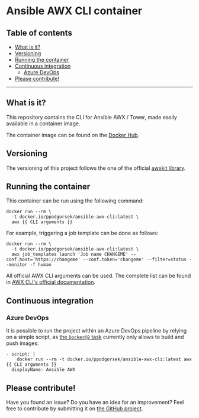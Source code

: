 # Ansible AWX CLI container

## Table of contents

- [What is it?](#what-is-it)
- [Versioning](#versioning)
- [Running the container](#running-the-container)
- [Continuous integration](#continuous-integration)
  - [Azure DevOps](#azure-devops)
- [Please contribute!](#please-contribute)

---

<a name="what-is-it"></a>

## What is it?

This repository contains the CLI for Ansible AWX / Tower, made easily available in a container image.

The container image can be found on the [Docker Hub](https://hub.docker.com/r/ppodgorsek/ansible-awx-cli).

<a name="versioning"></a>

## Versioning

The versioning of this project follows the one of the official [awxkit library](https://pypi.org/project/awxkit/).

<a name="running-the-container"></a>

## Running the container

This container can be run using the following command:

    docker run --rm \
      -t docker.io/ppodgorsek/ansible-awx-cli:latest \
      awx {{ CLI arguments }}

For example, triggering a job template can be done as follows:

    docker run --rm \
      -t docker.io/ppodgorsek/ansible-awx-cli:latest \
      awx job_templates launch 'Job name CHANGEME' --conf.host='https://changeme' --conf.token='changeme' --filter=status --monitor -f human

All official AWX CLI arguments can be used. The complete list can be found in [AWX CLI's official documentation](https://docs.ansible.com/ansible-tower/latest/html/towercli/reference.html).

<a name="continuous-integration"></a>

## Continuous integration

<a name="azure-devops"></a>

### Azure DevOps

It is possible to run the project within an Azure DevOps pipeline by relying on a simple script, as [the `Docker@2` task](https://learn.microsoft.com/en-us/azure/devops/pipelines/tasks/reference/docker-v2) currently only allows to build and push images:

    - script: |
        docker run --rm -t docker.io/ppodgorsek/ansible-awx-cli:latest awx {{ CLI arguments }}
      displayName: Ansible AWX

<a name="please-contribute"></a>

## Please contribute!

Have you found an issue? Do you have an idea for an improvement? Feel free to contribute by submitting it on [the GitHub project](https://github.com/ppodgorsek/ansible-awx-cli/issues).
